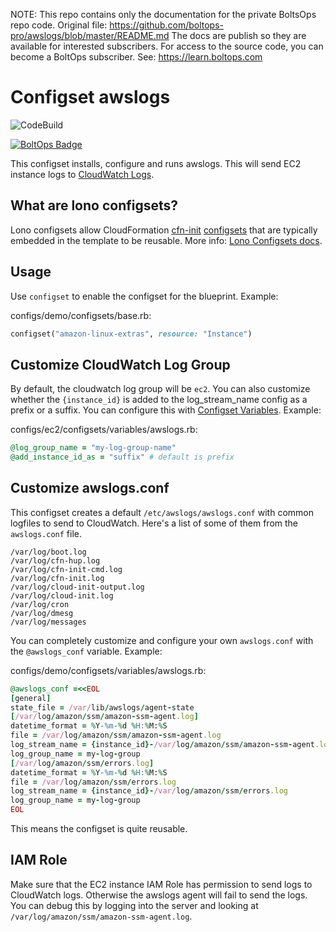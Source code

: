 <!-- note marker start -->
NOTE: This repo contains only the documentation for the private BoltsOps repo code.
Original file: https://github.com/boltops-pro/awslogs/blob/master/README.md
The docs are publish so they are available for interested subscribers.
For access to the source code, you can become a BoltOps subscriber.
See: https://learn.boltops.com

<!-- note marker end -->

# Configset awslogs

![CodeBuild](https://codebuild.us-west-2.amazonaws.com/badges?uuid=eyJlbmNyeXB0ZWREYXRhIjoicStFa2owd0tCU3F6S3diTUVvUk43Z3pNQWdZcG5DaWliZ1B2V240YStQMmxUWVh6eitMeGFwL2xFcTdpaVNvMHFaazlYU2FMTEtxUUkrWHZrbDBpcDFVPSIsIml2UGFyYW1ldGVyU3BlYyI6IjVlKzg0QWdReW1KTWhmZlQiLCJtYXRlcmlhbFNldFNlcmlhbCI6MX0%3D&branch=master)

[![BoltOps Badge](https://img.boltops.com/boltops/badges/boltops-badge.png)](https://www.boltops.com)

This configset installs, configure and runs awslogs.  This will send EC2 instance logs to [CloudWatch Logs](https://docs.aws.amazon.com/AmazonCloudWatch/latest/logs/WhatIsCloudWatchLogs.html).

## What are lono configsets?

Lono configsets allow CloudFormation [cfn-init](https://docs.aws.amazon.com/AWSCloudFormation/latest/UserGuide/cfn-init.html) [configsets](https://docs.aws.amazon.com/AWSCloudFormation/latest/UserGuide/aws-resource-init.html) that are typically embedded in the template to be reusable.  More info: [Lono Configsets docs](https://lono.cloud/docs/configsets/).

## Usage

Use `configset` to enable the configset for the blueprint.  Example:

configs/demo/configsets/base.rb:

```ruby
configset("amazon-linux-extras", resource: "Instance")
```

## Customize CloudWatch Log Group

By default, the cloudwatch log group will be `ec2`.  You can also customize whether the `{instance_id}` is added to the log_stream_name config as a prefix or a suffix. You can configure this with [Configset Variables](https://lono.cloud/docs/configsets/variables/).  Example:

configs/ec2/configsets/variables/awslogs.rb:

```ruby
@log_group_name = "my-log-group-name"
@add_instance_id_as = "suffix" # default is prefix
```

## Customize awslogs.conf

This configset creates a default `/etc/awslogs/awslogs.conf` with common logfiles to send to CloudWatch.  Here's a list of some of them from the `awslogs.conf` file.

    /var/log/boot.log
    /var/log/cfn-hup.log
    /var/log/cfn-init-cmd.log
    /var/log/cfn-init.log
    /var/log/cloud-init-output.log
    /var/log/cloud-init.log
    /var/log/cron
    /var/log/dmesg
    /var/log/messages

You can completely customize and configure your own `awslogs.conf` with the `@awslogs_conf` variable. Example:

configs/demo/configsets/variables/awslogs.rb:

```ruby
@awslogs_conf =<<EOL
[general]
state_file = /var/lib/awslogs/agent-state
[/var/log/amazon/ssm/amazon-ssm-agent.log]
datetime_format = %Y-%m-%d %H:%M:%S
file = /var/log/amazon/ssm/amazon-ssm-agent.log
log_stream_name = {instance_id}-/var/log/amazon/ssm/amazon-ssm-agent.log
log_group_name = my-log-group
[/var/log/amazon/ssm/errors.log]
datetime_format = %Y-%m-%d %H:%M:%S
file = /var/log/amazon/ssm/errors.log
log_stream_name = {instance_id}-/var/log/amazon/ssm/errors.log
log_group_name = my-log-group
EOL
```

This means the configset is quite reusable.

## IAM Role

Make sure that the EC2 instance IAM Role has permission to send logs to CloudWatch logs.  Otherwise the awslogs agent will fail to send the logs. You can debug this by logging into the server and looking at `/var/log/amazon/ssm/amazon-ssm-agent.log`.
